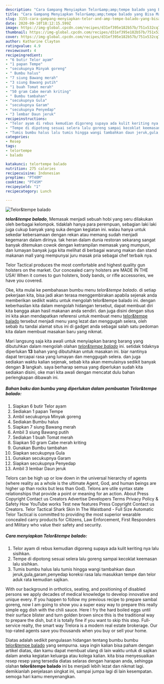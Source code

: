 ```yaml
---
description: "Cara Gampang Menyiapkan Telor&amp;amp;tempe balado yang Bisa Manjain Lidah"
title: "Cara Gampang Menyiapkan Telor&amp;amp;tempe balado yang Bisa Manjain Lidah"
slug: 3155-cara-gampang-menyiapkan-telor-and-amp-tempe-balado-yang-bisa-manjain-lidah
date: 2020-09-10T18:12:15.599Z
image: https://img-global.cpcdn.com/recipes/d31ef395e182b57b/751x532cq70/telortempe-balado-foto-resep-utama.jpg
thumbnail: https://img-global.cpcdn.com/recipes/d31ef395e182b57b/751x532cq70/telortempe-balado-foto-resep-utama.jpg
cover: https://img-global.cpcdn.com/recipes/d31ef395e182b57b/751x532cq70/telortempe-balado-foto-resep-utama.jpg
author: Katharine Clayton
ratingvalue: 4.9
reviewcount: 4
recipeingredient:
- "6 butir Telor ayam"
- "1 papan Tempe"
- "secukupnya Minyak goreng"
- " Bumbu halus"
- "7 siung Bawang merah"
- "3 siung Bawang putih"
- "1 buah Tomat merah"
- "50 gram Cabe merah kriting"
- " Bumbu tambahan"
- "secukupnya Gula"
- "secukupnya Garam"
- "secukupnya Penyedap"
- "3 lembar Daun jeruk"
recipeinstructions:
- "Telor ayam di rebus kemudian digoreng supaya ada kulit keriting nya lalu sisihkan."
- "Tempe di dipotong sesuai selera lalu goreng sampai kecoklat keemasan lalu sisihkan."
- "Tumis bumbu halus lalu tumis hingga wangi tambahkan daun jeruk,gula,garam,penyedap koreksi rasa lalu masukkan tempe dan telor aduk rata kemudian sajikan."
categories:
- Resep
tags:
- telortempe
- balado

katakunci: telortempe balado 
nutrition: 275 calories
recipecuisine: Indonesian
preptime: "PT40M"
cooktime: "PT45M"
recipeyield: "1"
recipecategory: Lunch

---
```



![Telor&amp;tempe balado](https://img-global.cpcdn.com/recipes/d31ef395e182b57b/751x532cq70/telortempe-balado-foto-resep-utama.jpg)

<b><i>telor&amp;tempe balado</i></b>, Memasak menjadi sebuah hobi yang seru dilakukan oleh berbagai kelompok. tidaklah hanya para perempuan, sebagian laki laki juga cukup banyak yang suka dengan kegiatan ini. walau hanya untuk sekedar kebersamaan dengan rekan atau memang sudah menjadi kegemaran dalam dirinya. tak heran dalam dunia restoran sekarang sangat banyak ditemukan cowok dengan ketrampilan memasak yang mumpuni, dan lumayan banyak juga kita melihat di berbagai warung makan dan stand makanan mall yang mempunyai juru masak pria sebagai chef terbaik nya.

Telor Tactical produces the most comfortable and highest quality gun holsters on the market. Our concealed carry holsters are MADE IN THE USA! When it comes to gun holsters, body bands, or rifle accessories, we have you covered.

Oke, kita mulai ke pembahasan bumbu menu <i>telor&amp;tempe balado</i>. di setiap pekerjaan kita, bisa jadi akan terasa menggembirakan apabila sejenak anda memberikan sedikit waktu untuk mengolah telor&amp;tempe balado ini. dengan keberhasilan kita dalam mengolah hidangan tersebut, dapat membuat diri kita bangga akan hasil makanan anda sendiri. dan juga disini dengan situs ini kita akan mendapatkan referensi untuk membuat menu <u>telor&amp;tempe balado</u> tersebut menjadi menu yang lezat dan menggugah selera, oleh sebab itu tandai alamat situs ini di gadget anda sebagai salah satu pedoman kita dalam membuat masakan baru yang nikmat.


Mari langsung saja kita awali untuk menyiapkan barang barang yang dibutuhkan dalam mengolah olahan <u><i>telor&amp;tempe balado</i></u> ini. setidak tidaknya diperlukan <b>13</b> bahan yang dibutuhkan untuk masakan ini. biar nantinya dapat tercapai rasa yang lumayan dan menggugah selera. dan juga sediakan waktu kalian sejenak, sebab kita akan memulainya sedikit banyak dengan <b>3</b> langkah. saya berharap semua yang diperlukan sudah kita sediakan disini, oke mari kita awali dengan mencatat dulu bahan perlengkapan dibawah ini.

<!--inarticleads1-->

##### Bahan baku dan bumbu yang diperlukan dalam pembuatan Telor&amp;tempe balado:

1. Siapkan 6 butir Telor ayam
1. Sediakan 1 papan Tempe
1. Ambil secukupnya Minyak goreng
1. Sediakan  Bumbu halus
1. Siapkan 7 siung Bawang merah
1. Ambil 3 siung Bawang putih
1. Sediakan 1 buah Tomat merah
1. Siapkan 50 gram Cabe merah kriting
1. Gunakan  Bumbu tambahan
1. Siapkan secukupnya Gula
1. Gunakan secukupnya Garam
1. Siapkan secukupnya Penyedap
1. Ambil 3 lembar Daun jeruk


Telors can be high up or low down in the universal hierarchy of agents (where reality as a whole is the ultimate Agent, God, and human beings are higher up than rocks but less than God). Telons are utile syntax state relationships that provide a point or meaning for an action. About Press Copyright Contact us Creators Advertise Developers Terms Privacy Policy &amp; Safety How YouTube works Test new features Press Copyright Contact us Creators. Telor Tactical Shark Skin In The Waistband - Full Size Automatic Telor Tactical is committed to providing the most superior wearable concealed carry products for Citizens, Law Enforcement, First Responders and Military who value their safety and security. 

<!--inarticleads2-->

##### Cara menyiapkan Telor&amp;tempe balado:

1. Telor ayam di rebus kemudian digoreng supaya ada kulit keriting nya lalu sisihkan.
1. Tempe di dipotong sesuai selera lalu goreng sampai kecoklat keemasan lalu sisihkan.
1. Tumis bumbu halus lalu tumis hingga wangi tambahkan daun jeruk,gula,garam,penyedap koreksi rasa lalu masukkan tempe dan telor aduk rata kemudian sajikan.


With our background in orthotics, seating, and positioning of disabled persons we apply decades of medical knowledge to develop innovative and unique every. If you happen to follow my previous recipe to prepare sambal goreng, now I am going to show you a super easy way to prepare this really simple egg dish with the chili sauce. Here I fry the hard boiled eggs until their surface blister and turn golden brown since this is the traditional way to prepare the dish, but it is totally fine if you want to skip this step. Full-service realty, the smart way Trelora is a modern real estate brokerage. Our top-rated agents save you thousands when you buy or sell your home. 

Diatas adalah sedikit pengulasan hidangan tentang bumbu bumbu <u>telor&amp;tempe balado</u> yang sempurna. saya ingin kalian bisa paham dengan artikel diatas, dan kamu dapat membuat ulang di lain waktu untuk di sajikan dalam aneka kegiatan keluarga atau kolega kalian. kita bisa menyesuaikan resep resep yang tersedia diatas selaras dengan harapan anda, sehingga olahan <b>telor&amp;tempe balado</b> ini bs menjadi lebih lezat dan nikmat lagi. demikianlah penjelasan singkat ini, sampai jumpa lagi di lain kesempatan. semoga hari kamu menyenangkan.
